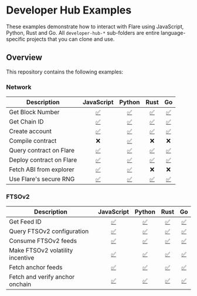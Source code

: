 # Developer Hub Examples

These examples demonstrate how to interact with Flare using JavaScript, Python, Rust and Go.
All `developer-hub-*` sub-folders are entire language-specific projects that you can clone and use.

## Overview

This repository contains the following examples:

### Network

| Description              |                          JavaScript                          |                       Python                        |                           Rust                            |                       Go                        |
| ------------------------ | :----------------------------------------------------------: | :-------------------------------------------------: | :-------------------------------------------------------: | :---------------------------------------------: |
| Get Block Number         |     [✅](developer-hub-javascript/block_number_flare.js)     |  [✅](developer-hub-python/block_number_flare.py)   |  [✅](developer-hub-rust/src/bin/block_number_flare.rs)   |  [✅](developer-hub-go/flare/block_number.go)   |
| Get Chain ID             |       [✅](developer-hub-javascript/chain_id_flare.js)       |    [✅](developer-hub-python/chain_id_flare.py)     |    [✅](developer-hub-rust/src/bin/chain_id_flare.rs)     |    [✅](developer-hub-go/flare/chain_id.go)     |
| Create account           |       [✅](developer-hub-javascript/create_account.js)       |    [✅](developer-hub-python/create_account.py)     |    [✅](developer-hub-rust/src/bin/create_account.rs)     |    [✅](developer-hub-go/create_account.go)     |
| Compile contract         |                              ❌                              |   [✅](developer-hub-python/compile_contract.py)    |                            ❌                             |                       ❌                        |
| Query contract on Flare  |      [✅](developer-hub-javascript/make_query_flare.js)      |   [✅](developer-hub-python/make_query_flare.py)    |   [✅](developer-hub-rust/src/bin/make_query_flare.rs)    |   [✅](developer-hub-go/flare/make_query.go)    |
| Deploy contract on Flare |   [✅](developer-hub-javascript/deploy_contract_flare.js)    | [✅](developer-hub-python/deploy_contract_flare.py) | [✅](developer-hub-rust/src/bin/deploy_contract_flare.rs) | [✅](developer-hub-go/flare/deploy_contract.go) |
| Fetch ABI from explorer  |      [✅](developer-hub-javascript/fetch_abi_flare.js)       |    [✅](developer-hub-python/fetch_abi_flare.py)    |                            ❌                             |                       ❌                        |
| Use Flare's secure RNG   | [✅](developer-hub-javascript/secure_random_coston2_web3.js) | [✅](developer-hub-python/secure_random_coston2.py) | [✅](developer-hub-rust/src/bin/secure_random_coston2.rs) | [✅](developer-hub-go/coston2/secure_random.go) |

### FTSOv2

| Description                      |                             JavaScript                              |                            Python                             |                                Rust                                 |                               Go                                |
| -------------------------------- | :-----------------------------------------------------------------: | :-----------------------------------------------------------: | :-----------------------------------------------------------------: | :-------------------------------------------------------------: |
| Get Feed ID                      |            [✅](developer-hub-javascript/get_feed_id.js)            |           [✅](developer-hub-python/get_feed_id.py)           |           [✅](developer-hub-rust/src/bin/get_feed_id.rs)           |              [✅](developer-hub-go/get_feed_id.go)              |
| Query FTSOv2 configuration       |    [✅](developer-hub-javascript/ftsov2_config_coston2_web3.js)     |      [✅](developer-hub-python/ftsov2_config_coston2.py)      |      [✅](developer-hub-rust/src/bin/ftsov2_config_coston2.rs)      |         [✅](developer-hub-go/ftsov2_config_coston2.go)         |
| Consume FTSOv2 feeds             |   [✅](developer-hub-javascript/ftsov2_consumer_coston2_web3.js)    |     [✅](developer-hub-python/ftsov2_consumer_coston2.py)     |     [✅](developer-hub-rust/src/bin/ftsov2_consumer_coston2.rs)     |        [✅](developer-hub-go/ftsov2_consumer_coston2.go)        |
| Make FTSOv2 volatility incentive | [✅](developer-hub-javascript/volatility_incentive_coston2_web3.js) |  [✅](developer-hub-python/volatility_incentive_coston2.py)   |  [✅](developer-hub-rust/src/bin/volatility_incentive_coston2.rs)   |     [✅](developer-hub-go/coston2/volatility_incentive.go)      |
| Fetch anchor feeds               |        [✅](developer-hub-javascript/fetch_anchor_feeds.js)         |       [✅](developer-hub-python/fetch_anchor_feeds.py)        |       [✅](developer-hub-rust/src/bin/fetch_anchor_feeds.rs)        |       [✅](developer-hub-go/flare/fetch_anchor_feeds.go)        |
| Fetch and verify anchor onchain  |  [✅](developer-hub-javascript/fetch_and_verify_anchor_onchain.js)  | [✅](developer-hub-python/fetch_and_verify_anchor_onchain.py) | [✅](developer-hub-rust/src/bin/fetch_and_verify_anchor_onchain.rs) | [✅](developer-hub-go/flare/fetch_and_verify_anchor_onchain.go) |
